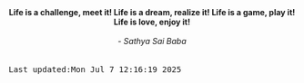 
<div align="center"><b><span>Life is a challenge, meet it! Life is a dream, realize it! Life is a game, play it! Life is love, enjoy it!</span></b><br><br><i> - Sathya Sai Baba</i></div>
<br><br><kbd>Last updated:Mon Jul  7 12:16:19 2025</kbd>